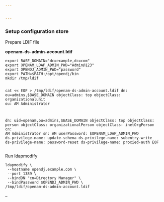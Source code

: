 ```yaml
---


---
```


<h3 id="setup-configuration-store">Setup configuration store</h3>
<p>Prepare LDIF file</p>
<p><strong>openam-ds-admin-account.ldif</strong></p>
<pre><code>export BASE_DOMAIN="dc=example,dc=com"
export OPENAM_LDAP_ADMIN_PWD="Admin@123"
export OPENDJ_ADMIN_PWD="password"
export PATH=$PATH:/opt/opendj/bin
mkdir /tmp/ldif

cat &lt;&lt; EOF &gt; /tmp/ldif/openam-ds-admin-account.ldif
dn: ou=admins,$BASE_DOMAIN
objectClass: top
objectClass: organizationalunit
ou: AM Administrator

dn: uid=openam,ou=admins,$BASE_DOMAIN
objectClass: top
objectClass: person
objectClass: organizationalPerson
objectClass: inetOrgPerson
cn: AM Administrator
sn: AM
userPassword: $OPENAM_LDAP_ADMIN_PWD
ds-privilege-name: update-schema
ds-privilege-name: subentry-write
ds-privilege-name: password-reset
ds-privilege-name: proxied-auth
EOF
</code></pre>
<p>Run ldapmodify</p>
<pre><code>ldapmodify \
 --hostname opendj.example.com \
 --port 1389 \
 --bindDN "cn=Directory Manager" \
 --bindPassword $OPENDJ_ADMIN_PWD \
/tmp/ldif/openam-ds-admin-account.ldif
</code></pre>
<p>–</p>

